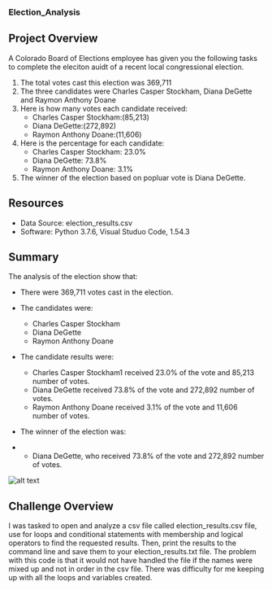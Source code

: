 ### Election_Analysis

## Project Overview
A Colorado Board of Elections employee has given you the following tasks to complete the eleciton auidt of a recent local congressional election.

1. The total votes cast this election was 369,711
2. The three candidates were Charles Casper Stockham, Diana DeGette and Raymon Anthony Doane
3. Here is how many votes each candidate received:
    - Charles Casper Stockham:(85,213)
    - Diana DeGette:(272,892)
    - Raymon Anthony Doane:(11,606)
5. Here is the percentage for each candidate:
    - Charles Casper Stockham: 23.0%
    - Diana DeGette: 73.8%
    - Raymon Anthony Doane: 3.1%
7. The winner of the election based on popluar vote is Diana DeGette.

## Resources
- Data Source: election_results.csv
- Software: Python 3.7.6, Visual Studuo Code, 1.54.3

## Summary
The analysis of the election show that:
- There were 369,711 votes cast in the election.
- The candidates were:
    - Charles Casper Stockham
    - Diana DeGette
    - Raymon Anthony Doane
    
- The candidate results were:
    - Charles Casper Stockham1 received 23.0% of the vote and 85,213 number of votes.
    - Diana DeGette received 73.8% of the vote and 272,892 number of votes.
    - Raymon Anthony Doane received 3.1% of the vote and 11,606 number of votes.
- The winner of the election was:
-   - Diana DeGette, who received 73.8% of the vote and 272,892 number of votes.

![alt text](image.jpg)

## Challenge Overview
I was tasked to open and analyze a csv file called election_results.csv file, use for loops and conditional statements with membership and logical operators to find the requested results. Then, print the results to the command line and save them to your election_results.txt file. The problem with this code is that it would not have handled the file if the names were mixed up and not in order in the csv file. There was difficulty for me keeping up with all the loops and variables created.




